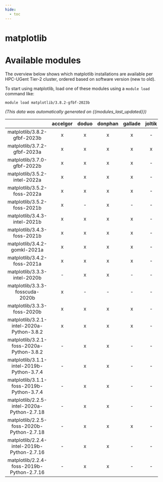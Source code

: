 ```yaml
---
hide:
  - toc
---
```


matplotlib
==========

# Available modules


The overview below shows which matplotlib installations are available per HPC-UGent Tier-2 cluster, ordered based on software version (new to old).

To start using matplotlib, load one of these modules using a `module load` command like:

```shell
module load matplotlib/3.8.2-gfbf-2023b
```

*(This data was automatically generated on {{modules_last_updated}})*  

| |accelgor|doduo|donphan|gallade|joltik|shinx|skitty|
| :---: | :---: | :---: | :---: | :---: | :---: | :---: | :---: |
|matplotlib/3.8.2-gfbf-2023b|x|x|x|x|-|x|x|
|matplotlib/3.7.2-gfbf-2023a|x|x|x|x|x|x|x|
|matplotlib/3.7.0-gfbf-2022b|x|x|x|x|-|-|-|
|matplotlib/3.5.2-intel-2022a|x|x|x|x|-|-|-|
|matplotlib/3.5.2-foss-2022a|x|x|x|x|-|x|-|
|matplotlib/3.5.2-foss-2021b|x|-|x|-|-|-|-|
|matplotlib/3.4.3-intel-2021b|x|x|x|x|-|-|-|
|matplotlib/3.4.3-foss-2021b|x|x|x|x|-|-|-|
|matplotlib/3.4.2-gomkl-2021a|x|x|x|x|-|-|-|
|matplotlib/3.4.2-foss-2021a|x|x|x|x|-|-|-|
|matplotlib/3.3.3-intel-2020b|-|x|x|-|-|-|-|
|matplotlib/3.3.3-fosscuda-2020b|x|-|-|-|-|-|-|
|matplotlib/3.3.3-foss-2020b|x|x|x|x|-|-|-|
|matplotlib/3.2.1-intel-2020a-Python-3.8.2|x|x|x|x|-|-|-|
|matplotlib/3.2.1-foss-2020a-Python-3.8.2|-|x|x|-|-|-|-|
|matplotlib/3.1.1-intel-2019b-Python-3.7.4|-|x|x|-|-|-|-|
|matplotlib/3.1.1-foss-2019b-Python-3.7.4|-|x|x|-|-|-|-|
|matplotlib/2.2.5-intel-2020a-Python-2.7.18|-|x|x|-|-|-|-|
|matplotlib/2.2.5-foss-2020b-Python-2.7.18|-|x|x|x|-|-|-|
|matplotlib/2.2.4-intel-2019b-Python-2.7.16|-|x|x|-|-|-|-|
|matplotlib/2.2.4-foss-2019b-Python-2.7.16|-|x|x|-|-|-|-|
